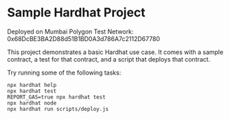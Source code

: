 # Sample Hardhat Project

Deployed on Mumbai Polygon Test Network: 0x68DcBE3BA2D88d51B1BD0A3d786A7c2112D67780 

This project demonstrates a basic Hardhat use case. It comes with a sample contract, a test for that contract, and a script that deploys that contract.

Try running some of the following tasks:

```shell
npx hardhat help
npx hardhat test
REPORT_GAS=true npx hardhat test
npx hardhat node
npx hardhat run scripts/deploy.js
```

